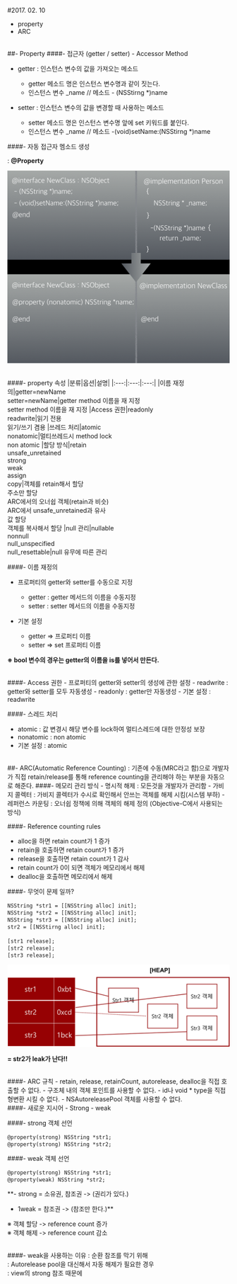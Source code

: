 #2017. 02. 10
- property
- ARC

<br>
##- Property
####- 접근자 (getter / setter) - Accessor Method

- getter : 인스턴스 변수의 값을 가져오는 메소드
	
	- getter 메소드 명은 인스턴스 변수명과 같이 짓는다.
	- 인스턴스 변수 _name // 메소드 - (NSStirng *)name

- setter : 인스턴스 변수의 값을 변경할 때 사용하는 메소드

	- setter 메소드 명은 인스턴스 변수명 앞에 set 키워드를 붙인다.
	- 인스턴스 변수 _name // 메소드 -(void)setName:(NSStirng *)name

####- 자동 접근자 멤소드 생성

: **@Property**


![](https://github.com/BaekJinCho/iOS.school/blob/master/Study/Image/property.png?raw=true) 

<br>
####- property 속성
|분류|옵션|설명|
|:---:|:---:|:---:|
|이름 재정의|getter=newName<br>setter=newName|getter method 이름을 재 지정<br> setter method 이름을 재 지정
|Access 권한|readonly<br>readwrite|읽기 전용<br>읽기/쓰기 겸용
|쓰레드 처리|atomic<br>nonatomic|멀티쓰레드시 method lock<br>non atomic
|할당 방식|retain<br>unsafe_unretained<br>strong<br>weak<br>assign<br>copy|객체를 retain해서 할당<br>주소만 할당<br>ARC에서의 오너쉽 객체(retain과 비슷)<br>ARC에서 unsafe_unretained과 유사<br>값 할당<br>객체를 복사해서 할당	
|null 관리|nullable<br>nonnull<br>null_unspecified<br>null_resettable|null 유무에 따른 관리	

####- 이름 재정의

- 프로퍼티의 getter와 setter를 수동으로 지정
	- getter : getter 메서드의 이름을 수동지정
	- setter : setter 메서드의 이름을 수동지정

- 기본 설정
	- getter => 프로퍼티 이름
	- setter => set 프로퍼티 이름

**※ bool 변수의 경우는 getter의 이름을 is를 넣어서 만든다.** 

<br>
####- Access 권한
- 프로퍼티의 getter와 setter의 생성에 관한 설정
- readwrite : getter와 setter를 모두 자동생성
- readonly : getter만 자동생성
- 기본 설정 : readwrite

####- 스레드 처리
- atomic : 값 변경시 해당 변수를 lock하여 멀티스레드에 대한 안정성 보장
- nonatomic : non atomic
- 기본 설정 : atomic

<br>
##- ARC(Automatic Reference Counting)
: 기존에 수동(MRC라고 함)으로 개발자가 직접 retain/release를 통해 reference counting을 관리해야 하는 부분을 자동으로 해준다.
####- 메모리 관리 방식
- 명시적 해제 : 모든것을 개발자가 관리함
- 가비지 콜렉터 : 가비지 콜렉터가 수시로 확인해서 안쓰는 객체를 해제 시킴(시스템 부하)
- 레퍼런스 카운팅 : 오너쉽 정책에 의해 객체의 해제 정의 (Objective-C에서 사용되는 방식)

####- Reference counting rules 

- alloc을 하면 retain count가 1 증가
- retain을 호출하면 retain count가 1 증가
- release을 호출하면 retain count가 1 감사
- retain count가 0이 되면 객체가 메모리에서 해제
- dealloc을 호출하면 메모리에서 해제

####- 무엇이 문제 일까?

```objc
NSString *str1 = [[NSString alloc] init];
NSString *str2 = [[NSString alloc] init];
NSString *str3 = [[NSString alloc] init];
str2 = [[NSStirng alloc] init];

[str1 release];
[str2 release];
[str3 release];
```

![](https://github.com/projectlife724/i.wonsuk.choi/blob/master/Notes/Images/DAY%2022/ARC.png?raw=true)

**= str2가 leak가 난다‼️**


<br>
####- ARC 규칙
- retain, release, retainCount, autorelease, dealloc을 직접 호출할 수 없다.
- 구조체 내의 객체 포인트를 사용할 수 없다.
- id나 void * type을 직접 형변환 시킬 수 없다.
- NSAutoreleasePool 객체를 사용할 수 없다.

<br>
####- 새로운 지시어
- Strong
- weak

####- strong 객체 선언

```objc
@property(strong) NSString *str1;
@property(strong) NSString *str2;
```

####- weak 객체 선언

```objc
@property(strong) NSString *str1;
@property(weak) NSString *str2;
```
**- strong = 소유권, 참조권 -> (권리가 있다.)<br>
- 1weak = 참조권 -> (참조만 한다.)**

※ 객체 할당 -> reference count 증가<br>
※ 객체 해제 -> reference count 감소

<br>
####- weak을 사용하는 이유
: 순환 참조를 막기 위해<br>
: Autorelease pool을 대신해서 자동 해제가 필요한 경우<br>
: view의 strong 참조 때문에